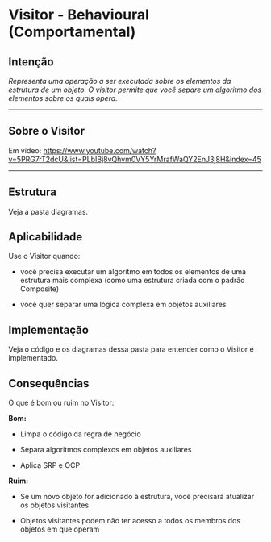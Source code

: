 # Visitor - Behavioural (Comportamental)

## Intenção

*Representa uma operação a ser executada sobre os elementos da estrutura de um objeto. O visitor permite que você separe um algoritmo dos elementos sobre os quais opera.*

---

## Sobre o Visitor

Em vídeo: <https://www.youtube.com/watch?v=5PRG7rT2dcU&list=PLbIBj8vQhvm0VY5YrMrafWaQY2EnJ3j8H&index=45>

---

## Estrutura

Veja a pasta diagramas.

## Aplicabilidade

Use o Visitor quando:

- você precisa executar um algoritmo em todos os elementos de uma estrutura mais complexa (como uma estrutura criada com o padrão Composite)

- você quer separar uma lógica complexa em objetos auxiliares

## Implementação

Veja o código e os diagramas dessa pasta para entender como o Visitor é implementado.

## Consequências

O que é bom ou ruim no Visitor:

**Bom:**

- Limpa o código da regra de negócio

- Separa algoritmos complexos em objetos auxiliares

- Aplica SRP e OCP

**Ruim:**

- Se um novo objeto for adicionado à estrutura, você precisará atualizar os objetos visitantes

- Objetos visitantes podem não ter acesso a todos os membros dos objetos em que operam
